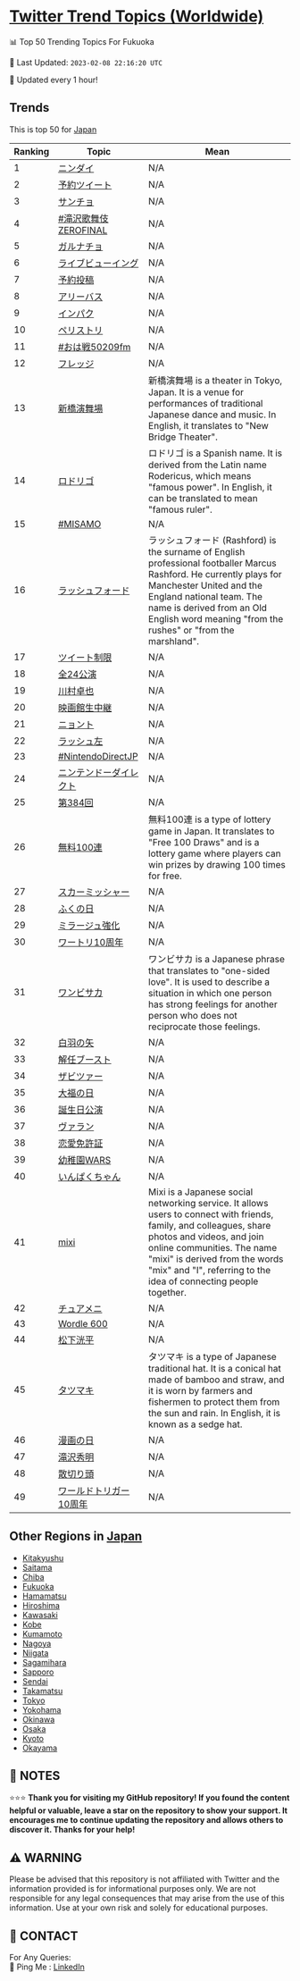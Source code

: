 [Twitter Trend Topics (Worldwide)](https://github.com/ErcinDedeoglu/Twitter-Trend-Topics)
==========


📊 Top 50 Trending Topics For Fukuoka

📆 Last Updated: `2023-02-08 22:16:20 UTC`

🔧 Updated every 1 hour!


## Trends

This is top 50 for [Japan](</Japan>)

| Ranking | Topic | Mean |
| ------- | ------------ | ------------ |
| 1 | [ニンダイ](http://twitter.com/search?q=%e3%83%8b%e3%83%b3%e3%83%80%e3%82%a4) | N/A |
| 2 | [予約ツイート](http://twitter.com/search?q=%e4%ba%88%e7%b4%84%e3%83%84%e3%82%a4%e3%83%bc%e3%83%88) | N/A |
| 3 | [サンチョ](http://twitter.com/search?q=%e3%82%b5%e3%83%b3%e3%83%81%e3%83%a7) | N/A |
| 4 | [#滝沢歌舞伎ZEROFINAL](http://twitter.com/search?q=%23%e6%bb%9d%e6%b2%a2%e6%ad%8c%e8%88%9e%e4%bc%8eZEROFINAL) | N/A |
| 5 | [ガルナチョ](http://twitter.com/search?q=%e3%82%ac%e3%83%ab%e3%83%8a%e3%83%81%e3%83%a7) | N/A |
| 6 | [ライブビューイング](http://twitter.com/search?q=%e3%83%a9%e3%82%a4%e3%83%96%e3%83%93%e3%83%a5%e3%83%bc%e3%82%a4%e3%83%b3%e3%82%b0) | N/A |
| 7 | [予約投稿](http://twitter.com/search?q=%e4%ba%88%e7%b4%84%e6%8a%95%e7%a8%bf) | N/A |
| 8 | [アリーバス](http://twitter.com/search?q=%e3%82%a2%e3%83%aa%e3%83%bc%e3%83%90%e3%82%b9) | N/A |
| 9 | [インパク](http://twitter.com/search?q=%e3%82%a4%e3%83%b3%e3%83%91%e3%82%af) | N/A |
| 10 | [ペリストリ](http://twitter.com/search?q=%e3%83%9a%e3%83%aa%e3%82%b9%e3%83%88%e3%83%aa) | N/A |
| 11 | [#おは戦50209fm](http://twitter.com/search?q=%23%e3%81%8a%e3%81%af%e6%88%a650209fm) | N/A |
| 12 | [フレッジ](http://twitter.com/search?q=%e3%83%95%e3%83%ac%e3%83%83%e3%82%b8) | N/A |
| 13 | [新橋演舞場](http://twitter.com/search?q=%e6%96%b0%e6%a9%8b%e6%bc%94%e8%88%9e%e5%a0%b4) | 新橋演舞場 is a theater in Tokyo, Japan. It is a venue for performances of traditional Japanese dance and music. In English, it translates to "New Bridge Theater". |
| 14 | [ロドリゴ](http://twitter.com/search?q=%e3%83%ad%e3%83%89%e3%83%aa%e3%82%b4) | ロドリゴ is a Spanish name. It is derived from the Latin name Rodericus, which means "famous power". In English, it can be translated to mean "famous ruler". |
| 15 | [#MISAMO](http://twitter.com/search?q=%23MISAMO) | N/A |
| 16 | [ラッシュフォード](http://twitter.com/search?q=%e3%83%a9%e3%83%83%e3%82%b7%e3%83%a5%e3%83%95%e3%82%a9%e3%83%bc%e3%83%89) | ラッシュフォード (Rashford) is the surname of English professional footballer Marcus Rashford. He currently plays for Manchester United and the England national team. The name is derived from an Old English word meaning "from the rushes" or "from the marshland". |
| 17 | [ツイート制限](http://twitter.com/search?q=%e3%83%84%e3%82%a4%e3%83%bc%e3%83%88%e5%88%b6%e9%99%90) | N/A |
| 18 | [全24公演](http://twitter.com/search?q=%e5%85%a824%e5%85%ac%e6%bc%94) | N/A |
| 19 | [川村卓也](http://twitter.com/search?q=%e5%b7%9d%e6%9d%91%e5%8d%93%e4%b9%9f) | N/A |
| 20 | [映画館生中継](http://twitter.com/search?q=%e6%98%a0%e7%94%bb%e9%a4%a8%e7%94%9f%e4%b8%ad%e7%b6%99) | N/A |
| 21 | [ニョント](http://twitter.com/search?q=%e3%83%8b%e3%83%a7%e3%83%b3%e3%83%88) | N/A |
| 22 | [ラッシュ左](http://twitter.com/search?q=%e3%83%a9%e3%83%83%e3%82%b7%e3%83%a5%e5%b7%a6) | N/A |
| 23 | [#NintendoDirectJP](http://twitter.com/search?q=%23NintendoDirectJP) | N/A |
| 24 | [ニンテンドーダイレクト](http://twitter.com/search?q=%e3%83%8b%e3%83%b3%e3%83%86%e3%83%b3%e3%83%89%e3%83%bc%e3%83%80%e3%82%a4%e3%83%ac%e3%82%af%e3%83%88) | N/A |
| 25 | [第384回](http://twitter.com/search?q=%e7%ac%ac384%e5%9b%9e) | N/A |
| 26 | [無料100連](http://twitter.com/search?q=%e7%84%a1%e6%96%99100%e9%80%a3) | 無料100連 is a type of lottery game in Japan. It translates to "Free 100 Draws" and is a lottery game where players can win prizes by drawing 100 times for free. |
| 27 | [スカーミッシャー](http://twitter.com/search?q=%e3%82%b9%e3%82%ab%e3%83%bc%e3%83%9f%e3%83%83%e3%82%b7%e3%83%a3%e3%83%bc) | N/A |
| 28 | [ふくの日](http://twitter.com/search?q=%e3%81%b5%e3%81%8f%e3%81%ae%e6%97%a5) | N/A |
| 29 | [ミラージュ強化](http://twitter.com/search?q=%e3%83%9f%e3%83%a9%e3%83%bc%e3%82%b8%e3%83%a5%e5%bc%b7%e5%8c%96) | N/A |
| 30 | [ワートリ10周年](http://twitter.com/search?q=%e3%83%af%e3%83%bc%e3%83%88%e3%83%aa10%e5%91%a8%e5%b9%b4) | N/A |
| 31 | [ワンビサカ](http://twitter.com/search?q=%e3%83%af%e3%83%b3%e3%83%93%e3%82%b5%e3%82%ab) | ワンビサカ is a Japanese phrase that translates to "one-sided love". It is used to describe a situation in which one person has strong feelings for another person who does not reciprocate those feelings. |
| 32 | [白羽の矢](http://twitter.com/search?q=%e7%99%bd%e7%be%bd%e3%81%ae%e7%9f%a2) | N/A |
| 33 | [解任ブースト](http://twitter.com/search?q=%e8%a7%a3%e4%bb%bb%e3%83%96%e3%83%bc%e3%82%b9%e3%83%88) | N/A |
| 34 | [ザビツァー](http://twitter.com/search?q=%e3%82%b6%e3%83%93%e3%83%84%e3%82%a1%e3%83%bc) | N/A |
| 35 | [大福の日](http://twitter.com/search?q=%e5%a4%a7%e7%a6%8f%e3%81%ae%e6%97%a5) | N/A |
| 36 | [誕生日公演](http://twitter.com/search?q=%e8%aa%95%e7%94%9f%e6%97%a5%e5%85%ac%e6%bc%94) | N/A |
| 37 | [ヴァラン](http://twitter.com/search?q=%e3%83%b4%e3%82%a1%e3%83%a9%e3%83%b3) | N/A |
| 38 | [恋愛免許証](http://twitter.com/search?q=%e6%81%8b%e6%84%9b%e5%85%8d%e8%a8%b1%e8%a8%bc) | N/A |
| 39 | [幼稚園WARS](http://twitter.com/search?q=%e5%b9%bc%e7%a8%9a%e5%9c%92WARS) | N/A |
| 40 | [いんぱくちゃん](http://twitter.com/search?q=%e3%81%84%e3%82%93%e3%81%b1%e3%81%8f%e3%81%a1%e3%82%83%e3%82%93) | N/A |
| 41 | [mixi](http://twitter.com/search?q=mixi) | Mixi is a Japanese social networking service. It allows users to connect with friends, family, and colleagues, share photos and videos, and join online communities. The name "mixi" is derived from the words "mix" and "I", referring to the idea of connecting people together. |
| 42 | [チュアメニ](http://twitter.com/search?q=%e3%83%81%e3%83%a5%e3%82%a2%e3%83%a1%e3%83%8b) | N/A |
| 43 | [Wordle 600](http://twitter.com/search?q=Wordle+600) | N/A |
| 44 | [松下洸平](http://twitter.com/search?q=%e6%9d%be%e4%b8%8b%e6%b4%b8%e5%b9%b3) | N/A |
| 45 | [タツマキ](http://twitter.com/search?q=%e3%82%bf%e3%83%84%e3%83%9e%e3%82%ad) | タツマキ is a type of Japanese traditional hat. It is a conical hat made of bamboo and straw, and it is worn by farmers and fishermen to protect them from the sun and rain. In English, it is known as a sedge hat. |
| 46 | [漫画の日](http://twitter.com/search?q=%e6%bc%ab%e7%94%bb%e3%81%ae%e6%97%a5) | N/A |
| 47 | [滝沢秀明](http://twitter.com/search?q=%e6%bb%9d%e6%b2%a2%e7%a7%80%e6%98%8e) | N/A |
| 48 | [散切り頭](http://twitter.com/search?q=%e6%95%a3%e5%88%87%e3%82%8a%e9%a0%ad) | N/A |
| 49 | [ワールドトリガー10周年](http://twitter.com/search?q=%e3%83%af%e3%83%bc%e3%83%ab%e3%83%89%e3%83%88%e3%83%aa%e3%82%ac%e3%83%bc10%e5%91%a8%e5%b9%b4) | N/A |



## Other Regions in [Japan](</Japan>)

* [Kitakyushu](</Japan/Kitakyushu.md>)
* [Saitama](</Japan/Saitama.md>)
* [Chiba](</Japan/Chiba.md>)
* [Fukuoka](</Japan/Fukuoka.md>)
* [Hamamatsu](</Japan/Hamamatsu.md>)
* [Hiroshima](</Japan/Hiroshima.md>)
* [Kawasaki](</Japan/Kawasaki.md>)
* [Kobe](</Japan/Kobe.md>)
* [Kumamoto](</Japan/Kumamoto.md>)
* [Nagoya](</Japan/Nagoya.md>)
* [Niigata](</Japan/Niigata.md>)
* [Sagamihara](</Japan/Sagamihara.md>)
* [Sapporo](</Japan/Sapporo.md>)
* [Sendai](</Japan/Sendai.md>)
* [Takamatsu](</Japan/Takamatsu.md>)
* [Tokyo](</Japan/Tokyo.md>)
* [Yokohama](</Japan/Yokohama.md>)
* [Okinawa](</Japan/Okinawa.md>)
* [Osaka](</Japan/Osaka.md>)
* [Kyoto](</Japan/Kyoto.md>)
* [Okayama](</Japan/Okayama.md>)



## 📝 NOTES

⭐⭐⭐ **Thank you for visiting my GitHub repository! If you found the content helpful or valuable, leave a star on the repository to show your support. It encourages me to continue updating the repository and allows others to discover it. Thanks for your help!**


## ⚠️ WARNING

Please be advised that this repository is not affiliated with Twitter and the information provided is for informational purposes only. We are not responsible for any legal consequences that may arise from the use of this information. Use at your own risk and solely for educational purposes.


## 📨 CONTACT

 For Any Queries:  
            🏓 Ping Me : [LinkedIn](https://www.linkedin.com/in/ercindedeoglu/)
